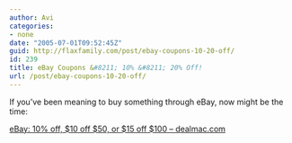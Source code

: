 ```yaml
---
author: Avi
categories:
- none
date: "2005-07-01T09:52:45Z"
guid: http://flaxfamily.com/post/ebay-coupons-10-20-off/
id: 239
title: eBay Coupons &#8211; 10% &#8211; 20% Off!
url: /post/ebay-coupons-10-20-off/
---
```

If you&#8217;ve been meaning to buy something through eBay, now might be the time:

[eBay: 10% off, $10 off $50, or $15 off $100 &#8211; dealmac.com](http://dealmac.com/deals/e-Bay-10-off-no-min-10-off-50-or-15-off-100/90355.html?ref=rss_dealmac_7)